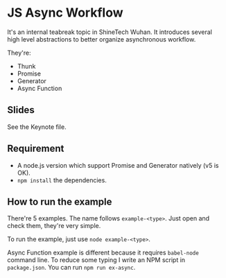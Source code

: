 # JS Async Workflow

It's an internal teabreak topic in ShineTech Wuhan. It introduces several high level abstractions to better organize asynchronous workflow.

They're:

- Thunk
- Promise
- Generator
- Async Function

## Slides

See the Keynote file.

## Requirement

- A node.js version which support Promise and Generator natively (v5 is OK).
- `npm install` the dependencies.

## How to run the example

There're 5 examples. The name follows `example-<type>`. Just open and check them, they're very simple.

To run the example, just use `node example-<type>`.

Async Function example is different because it requires `babel-node` command line. To reduce some typing I write an NPM script in `package.json`. You can run `npm run ex-async`.
